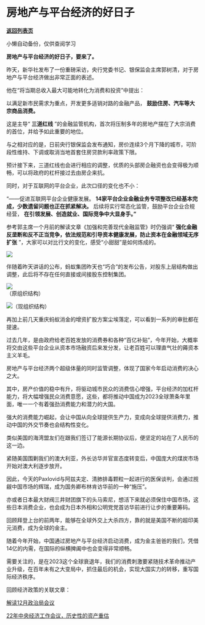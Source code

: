 # 房地产与平台经济的好日子

[**返回列表页**](/gzh/政事堂2019)

小懒自动备份，仅供查阅学习

**房地产与平台经济的好日子，要来了。**

昨天，新华社发布了一份重磅采访，央行党委书记、银保监会主席郭树清，对于房地产与平台经济做出非常正面的表述。  

他在“将当期总收入最大可能地转化为消费和投资”中提出：

以满足新市民需求为重点，开发更多适销对路的金融产品， **鼓励住房、汽车等大宗商品消费。**

这是主导“ **三道红线** ”的金融监管机构，首次将压制多年的房地产摆在了大宗消费的首位，并给予如此重要的地位。

与之相对应的是，日前央行银保监会发布通知，房价连续3个月下降的城市，可阶段性维持、下调或取消当地首套住房贷款利率政策下限。

预计接下来，三道红线也会进行相应的调整，优质的头部房企融资也会变得极为顺畅，可以将政府的杠杆接过去由房企来抗。

同时，对于互联网的平台企业，此次口径的变化也不小：

“——促进互联网平台企业健康发展。 **14家平台企业金融业务专项整改已经基本完成，少数遗留问题也正在抓紧解决。**
后续将实行常态化监管，鼓励平台企业合规经营， **在引领发展、创造就业、国际竞争中大显身手。”**

参考郭主席一个月前的解读文章《加强和完善现代金融监管》时仍强调“
**强化金融反垄断和反不正当竞争，依法规范和引导资本健康发展，防止资本在金融领域无序扩张** ”，大家可以对比行文的变化，感受“小甜甜”是如何炼成的。

![](https://mmbiz.qpic.cn/mmbiz_jpg/rxhS23yu8cMxtibGkEjeWmF0x3ZYvA0ebYj7v774YQCMX54F7g4AJx3uBnEjFIITJbicDo9cFRxjxEsyDdlrEBRw/640?wx_fmt=jpeg)

伴随着昨天讲话的公布，蚂蚁集团昨天也“巧合”的发布公告，对股东上层结构做出调整，此后将不存在任何直接或间接股东控制集团。

![](https://mmbiz.qpic.cn/mmbiz_png/rxhS23yu8cMxtibGkEjeWmF0x3ZYvA0ebtR8K2fjc6ibn4uCGuP5NxdEzcMCoThe91z1CE2ywTicavzIZSJDkneng/640?wx_fmt=png)  
（原组织结构）  

![](https://mmbiz.qpic.cn/mmbiz_png/rxhS23yu8cMxtibGkEjeWmF0x3ZYvA0ebo4SOkLMRfYSW9hKbo4IS0ZAobEETTZ7gjrQLwqyiboCD3TkibIrCAibjw/640?wx_fmt=png)（现组织结构）

再加上前几天重庆蚂蚁消金的增资扩股方案尘埃落定，可以看到一系列的审批都在提速。

过去几年，是由政府给老百姓发放的消费券和各种“百亿补贴”，今年开始，大概率将交由这些平台企业从资本市场融资后来发分发，让老百姓可以理直气壮的薅资本主义羊毛。

房地产与平台经济两个超级体量的同时监管调整，体现了国家今年启动消费的决心之大。

其中，房产价值的稳中有升，将驱动城市民众的消费信心增强，平台经济的加杠杆能力，将大幅增强民众消费意愿，这些，都将推动中国成为2023全球萧条年里面，唯一一个有着强劲消费能力和潜力的大国。

强大的消费能力崛起，会让中国从向全球提供生产力，变成向全球提供消费力，推动中国的外交节奏也会结构性变化。

类似美国的海湾盟友们在跟我们签订了能源长期协议后，便坚定的站在了人民币的这一边。

紧随美国围剿我们的澳大利亚，外长访华并官宣态度转变后，中国庞大的煤炭市场开始对澳大利逐步放开。

因此，今天的Paxlovid与阿兹夫定、清肺排毒颗粒一起进行的医保谈判，会通过觊觎中国市场的辉瑞，成为国务卿布林肯访华前的一种“施压”。

亦或者日本最大财阀三井财团旗下的头马索尼，想活下来就必须保住中国市场，这些日本消费企业，也会成为日本外相和公明党党首访华前进行让步的重要筹码。

回顾拜登上台的前两年，能够在全球外交上大杀四方，靠的就是美国不断的超印美元消费，成为全球的金主。

随着今年开始，中国通过房地产与平台经济启动消费，成为金主爸爸的我们，凭借14亿的内需，在国际的纵横捭阖中也会变得非常顺畅。

需要关注的，是在2023这个全球衰退年，我们的消费刺激要紧随技术革命推动产业升级，在百年未有之大变局中，抓住最后的机会，实现大国实力的转移，重写国际经济秩序。

回顾经济政策的关联文章：  

[解读12月政治局会议](http://mp.weixin.qq.com/s?__biz=Mzg3MDMwNDIyOA==&mid=2247487416&idx=1&sn=0dc98f0b40251577693d70e3758a723f&chksm=ce8e9f33f9f91625bc4a06915b501ad0a2a6d9befe4658c62b12bc5564e868bd993d356efd2a&scene=21#wechat_redirect)  

[22年中央经济工作会议，历史性的资产重估](http://mp.weixin.qq.com/s?__biz=Mzg3MDMwNDIyOA==&mid=2247487422&idx=1&sn=04e9fcbb4d3d5d48489e6186a807b709&chksm=ce8e9f35f9f91623e00125325f7a40cba2b96a52aa67bc0c83a47a19cdbd1505d879b7eaf39e&scene=21#wechat_redirect)  

